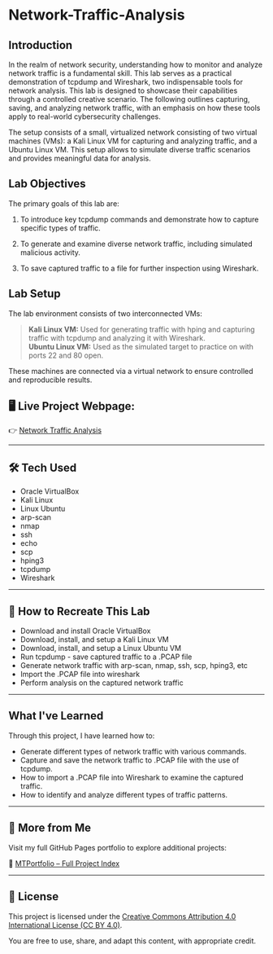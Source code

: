 # Network-Traffic-Analysis

## Introduction
In the realm of network security, understanding how to monitor and analyze network traffic is a fundamental skill. This lab serves as a practical demonstration of tcpdump and Wireshark, two indispensable tools for network analysis. This lab is designed to showcase their capabilities through a controlled creative scenario. The following outlines capturing, saving, and analyzing network traffic, with an emphasis on how these tools apply to real-world cybersecurity challenges.  

The setup consists of a small, virtualized network consisting of two virtual machines (VMs): a Kali Linux VM for capturing and analyzing traffic, and a Ubuntu Linux VM. This setup allows to simulate diverse traffic scenarios and provides meaningful data for analysis.  

## Lab Objectives
The primary goals of this lab are: 

1. To introduce key tcpdump commands and demonstrate how to capture specific types of traffic.  

2. To generate and examine diverse network traffic, including simulated malicious activity.

3. To save captured traffic to a file for further inspection using Wireshark.   

## Lab Setup
The lab environment consists of two interconnected VMs:

> **Kali Linux VM:** Used for generating traffic with hping and capturing traffic with tcpdump and analyzing it with Wireshark.   
> **Ubuntu Linux VM:** Used as the simulated target to practice on with ports 22 and 80 open. 

These machines are connected via a virtual network to ensure controlled and reproducible results. 


## 🖥️ **Live Project Webpage:**  
👉 [Network Traffic Analysis](https://mark-thompson01.github.io/MTPortfolio/Lab%20Projects/Network%20Traffic%20Analysis/)


---


## 🛠️ Tech Used
- Oracle VirtualBox
- Kali Linux
- Linux Ubuntu
- arp-scan
- nmap
- ssh
- echo
- scp
- hping3
- tcpdump
- Wireshark


---


## 🔁 How to Recreate This Lab
- Download and install Oracle VirtualBox
- Download, install, and setup a Kali Linux VM
- Download, install, and setup a Linux Ubuntu VM
- Run tcpdump - save captured traffic to a .PCAP file
- Generate network traffic with arp-scan, nmap, ssh, scp, hping3, etc
- Import the .PCAP file into wireshark
- Perform analysis on the captured network traffic

 


---


## What I've Learned
Through this project, I have learned how to:
- Generate different types of network traffic with various commands.
- Capture and save the network traffic to .PCAP file with the use of tcpdump.
- How to import a .PCAP file into Wireshark to examine the captured traffic.
- How to identify and analyze different types of traffic patterns.



---

## 📁 More from Me

Visit my full GitHub Pages portfolio to explore additional projects:

🔗 [MTPortfolio – Full Project Index](https://mark-thompson01.github.io/MTPortfolio/)


---


## 📜 License

This project is licensed under the 
[Creative Commons Attribution 4.0 International License (CC BY 4.0)](https://creativecommons.org/licenses/by/4.0/).

You are free to use, share, and adapt this content, with appropriate credit.

















